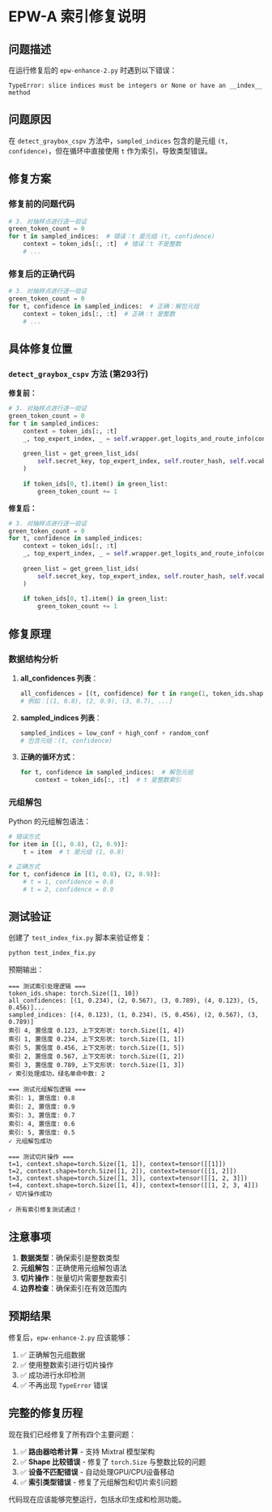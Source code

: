 # EPW-A 索引修复说明

## 问题描述

在运行修复后的 `epw-enhance-2.py` 时遇到以下错误：

```
TypeError: slice indices must be integers or None or have an __index__ method
```

## 问题原因

在 `detect_graybox_cspv` 方法中，`sampled_indices` 包含的是元组 `(t, confidence)`，但在循环中直接使用 `t` 作为索引，导致类型错误。

## 修复方案

### 修复前的问题代码

```python
# 3. 对抽样点进行逐一验证
green_token_count = 0
for t in sampled_indices:  # 错误：t 是元组 (t, confidence)
    context = token_ids[:, :t]  # 错误：t 不是整数
    # ...
```

### 修复后的正确代码

```python
# 3. 对抽样点进行逐一验证
green_token_count = 0
for t, confidence in sampled_indices:  # 正确：解包元组
    context = token_ids[:, :t]  # 正确：t 是整数
    # ...
```

## 具体修复位置

### `detect_graybox_cspv` 方法 (第293行)

**修复前：**
```python
# 3. 对抽样点进行逐一验证
green_token_count = 0
for t in sampled_indices:
    context = token_ids[:, :t]
    _, top_expert_index, _ = self.wrapper.get_logits_and_route_info(context)
    
    green_list = get_green_list_ids(
        self.secret_key, top_expert_index, self.router_hash, self.vocab_size, self.gamma
    )
    
    if token_ids[0, t].item() in green_list:
        green_token_count += 1
```

**修复后：**
```python
# 3. 对抽样点进行逐一验证
green_token_count = 0
for t, confidence in sampled_indices:
    context = token_ids[:, :t]
    _, top_expert_index, _ = self.wrapper.get_logits_and_route_info(context)
    
    green_list = get_green_list_ids(
        self.secret_key, top_expert_index, self.router_hash, self.vocab_size, self.gamma
    )
    
    if token_ids[0, t].item() in green_list:
        green_token_count += 1
```

## 修复原理

### 数据结构分析

1. **all_confidences 列表**：
   ```python
   all_confidences = [(t, confidence) for t in range(1, token_ids.shape[1])]
   # 例如：[(1, 0.8), (2, 0.9), (3, 0.7), ...]
   ```

2. **sampled_indices 列表**：
   ```python
   sampled_indices = low_conf + high_conf + random_conf
   # 包含元组：(t, confidence)
   ```

3. **正确的循环方式**：
   ```python
   for t, confidence in sampled_indices:  # 解包元组
       context = token_ids[:, :t]  # t 是整数索引
   ```

### 元组解包

Python 的元组解包语法：
```python
# 错误方式
for item in [(1, 0.8), (2, 0.9)]:
    t = item  # t 是元组 (1, 0.8)

# 正确方式
for t, confidence in [(1, 0.8), (2, 0.9)]:
    # t = 1, confidence = 0.8
    # t = 2, confidence = 0.9
```

## 测试验证

创建了 `test_index_fix.py` 脚本来验证修复：

```bash
python test_index_fix.py
```

预期输出：
```
=== 测试索引处理逻辑 ===
token_ids.shape: torch.Size([1, 10])
all_confidences: [(1, 0.234), (2, 0.567), (3, 0.789), (4, 0.123), (5, 0.456)]...
sampled_indices: [(4, 0.123), (1, 0.234), (5, 0.456), (2, 0.567), (3, 0.789)]
索引 4, 置信度 0.123, 上下文形状: torch.Size([1, 4])
索引 1, 置信度 0.234, 上下文形状: torch.Size([1, 1])
索引 5, 置信度 0.456, 上下文形状: torch.Size([1, 5])
索引 2, 置信度 0.567, 上下文形状: torch.Size([1, 2])
索引 3, 置信度 0.789, 上下文形状: torch.Size([1, 3])
✓ 索引处理成功，绿名单命中数: 2

=== 测试元组解包逻辑 ===
索引: 1, 置信度: 0.8
索引: 2, 置信度: 0.9
索引: 3, 置信度: 0.7
索引: 4, 置信度: 0.6
索引: 5, 置信度: 0.5
✓ 元组解包成功

=== 测试切片操作 ===
t=1, context.shape=torch.Size([1, 1]), context=tensor([[1]])
t=2, context.shape=torch.Size([1, 2]), context=tensor([[1, 2]])
t=3, context.shape=torch.Size([1, 3]), context=tensor([[1, 2, 3]])
t=4, context.shape=torch.Size([1, 4]), context=tensor([[1, 2, 3, 4]])
✓ 切片操作成功

✓ 所有索引修复测试通过！
```

## 注意事项

1. **数据类型**：确保索引是整数类型
2. **元组解包**：正确使用元组解包语法
3. **切片操作**：张量切片需要整数索引
4. **边界检查**：确保索引在有效范围内

## 预期结果

修复后，`epw-enhance-2.py` 应该能够：
1. ✅ 正确解包元组数据
2. ✅ 使用整数索引进行切片操作
3. ✅ 成功进行水印检测
4. ✅ 不再出现 `TypeError` 错误

## 完整的修复历程

现在我们已经修复了所有四个主要问题：

1. ✅ **路由器哈希计算** - 支持 Mixtral 模型架构
2. ✅ **Shape 比较错误** - 修复了 `torch.Size` 与整数比较的问题
3. ✅ **设备不匹配错误** - 自动处理GPU/CPU设备移动
4. ✅ **索引类型错误** - 修复了元组解包和切片索引问题

代码现在应该能够完整运行，包括水印生成和检测功能。 